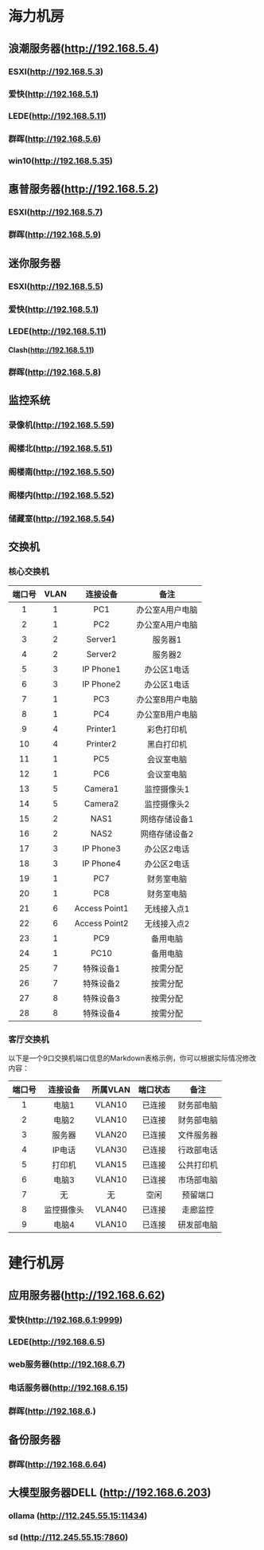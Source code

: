 # 海力机房

## 浪潮服务器(http://192.168.5.4)
### ESXI(http://192.168.5.3)
### 爱快(http://192.168.5.1)
### LEDE(http://192.168.5.11)
### 群晖(http://192.168.5.6)
### win10(http://192.168.5.35)


## 惠普服务器(http://192.168.5.2)
### ESXI(http://192.168.5.7)
### 群晖(http://192.168.5.9)

## 迷你服务器
### ESXI(http://192.168.5.5)
### 爱快(http://192.168.5.1)
### LEDE(http://192.168.5.11)
#### Clash(http://192.168.5.11)
### 群晖(http://192.168.5.8)

## 监控系统
### 录像机(http://192.168.5.59)
### 阁楼北(http://192.168.5.51)
### 阁楼南(http://192.168.5.50)
### 阁楼内(http://192.168.5.52)
### 储藏室(http://192.168.5.54)


## 交换机
### 核心交换机
|端口号|VLAN|连接设备|备注|
|:----:|:----:|:----:|:----:|
|1|1|PC1|办公室A用户电脑|
|2|1|PC2|办公室A用户电脑|
|3|2|Server1|服务器1|
|4|2|Server2|服务器2|
|5|3|IP Phone1|办公区1电话|
|6|3|IP Phone2|办公区1电话|
|7|1|PC3|办公室B用户电脑|
|8|1|PC4|办公室B用户电脑|
|9|4|Printer1|彩色打印机|
|10|4|Printer2|黑白打印机|
|11|1|PC5|会议室电脑|
|12|1|PC6|会议室电脑|
|13|5|Camera1|监控摄像头1|
|14|5|Camera2|监控摄像头2|
|15|2|NAS1|网络存储设备1|
|16|2|NAS2|网络存储设备2|
|17|3|IP Phone3|办公区2电话|
|18|3|IP Phone4|办公区2电话|
|19|1|PC7|财务室电脑|
|20|1|PC8|财务室电脑|
|21|6|Access Point1|无线接入点1|
|22|6|Access Point2|无线接入点2|
|23|1|PC9|备用电脑|
|24|1|PC10|备用电脑|
|25|7|特殊设备1|按需分配|
|26|7|特殊设备2|按需分配|
|27|8|特殊设备3|按需分配|
|28|8|特殊设备4|按需分配|
### 客厅交换机
以下是一个9口交换机端口信息的Markdown表格示例，你可以根据实际情况修改内容：

|端口号|连接设备|所属VLAN|端口状态|备注|
|:------:|:------:|:------:|:------:|:------:|
|1|电脑1|VLAN10|已连接|财务部电脑|
|2|电脑2|VLAN10|已连接|财务部电脑|
|3|服务器|VLAN20|已连接|文件服务器|
|4|IP电话|VLAN30|已连接|行政部电话|
|5|打印机|VLAN15|已连接|公共打印机|
|6|电脑3|VLAN10|已连接|市场部电脑|
|7|无|无|空闲|预留端口|
|8|监控摄像头|VLAN40|已连接|走廊监控|
|9|电脑4|VLAN10|已连接|研发部电脑|

# 建行机房


## 应用服务器(http://192.168.6.62)

### 爱快(http://192.168.6.1:9999)
### LEDE(http://192.168.6.5)
### web服务器(http://192.168.6.7)
### 电话服务器(http://192.168.6.15)
### 群晖(http://192.168.6.)

## 备份服务器
### 群晖(http://192.168.6.64)

## 大模型服务器DELL (http://192.168.6.203)
### ollama (http://112.245.55.15:11434)
### sd (http://112.245.55.15:7860)

